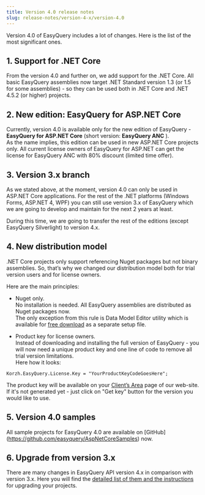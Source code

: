 ```yaml
---
title: Version 4.0 release notes
slug: release-notes/version-4-x/version-4.0
---
```



Version 4.0 of EasyQuery includes a lot of changes. Here is the list of the most significant ones.
 
## 1. Support for .NET Core 
From the version 4.0 and further on, we add support for the .NET Core. All basic EasyQuery assemblies now target .NET Standard version 1.3 (or 1.5 for some assemblies) - so they can be used both in .NET Core and .NET 4.5.2 (or higher) projects.
 
## 2. New edition: EasyQuery for ASP.NET Core
Currently, version 4.0 is available only for the new edition of EasyQuery - **EasyQuery for ASP.NET Core** (short version: **EasyQuery ANC** ).    
As the name implies, this edition can be used in new ASP.NET Core projects only. All current license owners of EasyQuery for ASP.NET can get the license for EasyQuery ANC with 80% discount (limited time offer).

## 3. Version 3.x branch
As we stated above, at the moment, version 4.0 can only be used in ASP.NET Core applications. For the rest of the .NET platforms (Windows Forms, ASP.NET 4, WPF) you can still use version 3.x of EasyQuery which we are going to develop and maintain for the next 2 years at least.

During this time, we are going to transfer the rest of the editions (except EasyQuery Silverlight) to version 4.x.
 
## 4. New distribution model

.NET Core projects only support referencing Nuget packages but not binary assemblies. So, that’s why we changed our distribution model both for trial version users and for license owners. 

Here are the main principles:

* Nuget only.    
No installation is needed. 
All EasyQuery assemblies are distributed as Nuget packages now.   
The only exception from this rule is Data Model Editor utility which is available for [free download](//download/dme_setup.exe) as a separate setup file.

* Product key for license owners.    
Instead of downloading and installing the full version of EasyQuery - you will now need a unique product key and one line of code to remove all trial version limitations.    
Here how it looks:

```
Korzh.EasyQuery.License.Key = "YourProductKeyCodeGoesHere";  
```
The product key will be available on your [Client’s Area](https://korzh.com/account) page of our web-site. If it's not generated yet - just click on "Get key" button for the version you would like to use.
  
## 5. Version 4.0 samples 
All sample projects for EasyQuery 4.0 are available on [GitHub] (https://github.com/easyquery/AspNetCoreSamples) now.
 
## 6. Upgrade from version 3.x
There are many changes in EasyQuery API version 4.x in comparison with version 3.x.
Here you will find the [detailed list of them and the instructions](//easyquery/release-notes/upgrade-from-3.x-to-4.0) for upgrading your projects.